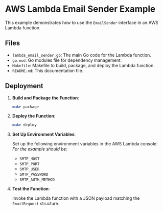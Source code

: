 # AWS Lambda Email Sender Example

This example demonstrates how to use the `EmailSender` interface in an AWS Lambda function.

## Files

- `lambda_email_sender.go`: The main Go code for the Lambda function.
- `go.mod`: Go modules file for dependency management.
- `Makefile`: Makefile to build, package, and deploy the Lambda function.
- `README.md`: This documentation file.

## Deployment

1. **Build and Package the Function**:

    ```sh
    make package
    ```

2. **Deploy the Function**:

    ```sh
    make deploy
    ```

3. **Set Up Environment Variables**:

    Set up the following environment variables in the AWS Lambda console:
     _For the example should be:_
    - `SMTP_HOST`
    - `SMTP_PORT`
    - `SMTP_USER`
    - `SMTP_PASSWORD`
    - `SMTP_AUTH_METHOD`

4. **Test the Function**:

    Invoke the Lambda function with a JSON payload matching the `EmailRequest` structure.
